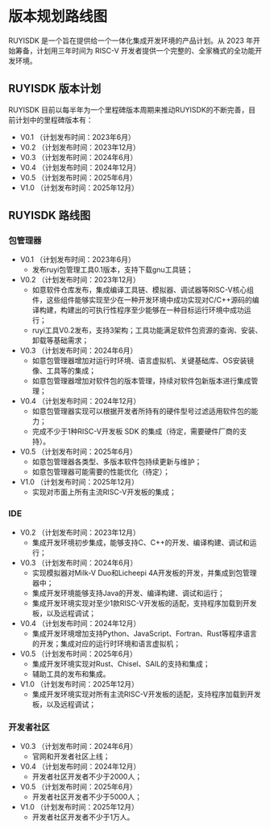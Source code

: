 # 版本规划路线图

RUYISDK 是一个旨在提供给一个一体化集成开发环境的产品计划。从 2023 年开始筹备，计划用三年时间为 RISC-V 开发者提供一个完整的、全家桶式的全功能开发环境。

## RUYISDK 版本计划

RUYISDK 目前以每半年为一个里程碑版本周期来推动RUYISDK的不断完善，目前计划中的里程碑版本有：

* V0.1  （计划发布时间：2023年6月）
* V0.2  （计划发布时间：2023年12月）
* V0.3  （计划发布时间：2024年6月）
* V0.4  （计划发布时间：2024年12月）
* V0.5  （计划发布时间：2025年6月）
* V1.0  （计划发布时间：2025年12月）

## RUYISDK 路线图

### 包管理器

* V0.1  （计划发布时间：2023年6月）
  * 发布ruyi包管理工具0.1版本，支持下载gnu工具链；
* V0.2  （计划发布时间：2023年12月）
  * 如意软件仓库发布，集成编译工具链、模拟器、调试器等RISC-V核心组件，这些组件能够实现至少在一种开发环境中成功实现对C/C++源码的编译构建，构建出的可执行性程序至少能够在一种目标运行环境中成功运行；
  * ruyi工具V0.2发布，支持3架构；工具功能满足软件包资源的查询、安装、卸载等基础需求；
* V0.3  （计划发布时间：2024年6月）
  * 如意包管理器增加对运行时环境、语言虚拟机、关键基础库、OS安装镜像、工具等的集成；
  * 如意包管理器增加对软件包的版本管理，持续对软件包新版本进行集成管理；
* V0.4  （计划发布时间：2024年12月）
  * 如意包管理器实现可以根据开发者所持有的硬件型号过滤适用软件包的能力；
  * 完成不少于1种RISC-V开发板 SDK 的集成（待定，需要硬件厂商的支持）。
* V0.5  （计划发布时间：2025年6月）
  * 如意包管理器各类型、多版本软件包持续更新与维护；
  * 如意包管理器可能需要的性能优化（待定）；
* V1.0  （计划发布时间：2025年12月）
  * 实现对市面上所有主流RISC-V开发板的集成；

### IDE

* V0.2  （计划发布时间：2023年12月）
  * 集成开发环境初步集成，能够支持C、C++的开发、编译构建、调试和运行；
* V0.3  （计划发布时间：2024年6月）
  * 实现模拟器对Milk-V Duo和Licheepi 4A开发板的开发，并集成到包管理器中；
  * 集成开发环境能够支持Java的开发、编译构建、调试和运行；
  * 集成开发环境实现对至少1款RISC-V开发板的适配，支持程序加载到开发板，以及远程调试；
* V0.4  （计划发布时间：2024年12月）
  * 集成开发环境增加支持Python、JavaScript、Fortran、Rust等程序语言的开发；集成对应的运行时环境和语言虚拟机；
* V0.5  （计划发布时间：2025年6月）
  * 集成开发环境实现对Rust、Chisel、SAIL的支持和集成；
  * 辅助工具的发布和集成。
* V1.0  （计划发布时间：2025年12月）
  * 集成开发环境实现对所有主流RISC-V开发板的适配，支持程序加载到开发板，以及远程调试；

### 开发者社区

* V0.3  （计划发布时间：2024年6月）
  * 官网和开发者社区上线；
* V0.4  （计划发布时间：2024年12月）
  * 开发者社区开发者不少于2000人；
* V0.5  （计划发布时间：2025年6月）
  * 开发者社区开发者不少于5000人；
* V1.0  （计划发布时间：2025年12月）
  * 开发者社区开发者不少于1万人。
